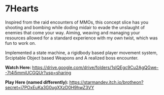 # 7Hearts

Inspired from the raid encounters of MMOs, this concept slice has you shooting and bombing while doding midair to evade the unslaught of enemies that come your way. Aiming, weaving and managing your resources allowed for a standard experience with my own twist, which was fun to work on.

Implemented a state machine, a rigidbody based player movement system, Srciptable Object based Weapons and A realized boss encounter. 

<b> Watch Here: </b> https://drive.google.com/drive/folders/1sIQEgc9Cu2AgQGwe--7t4i5mmiUCGQUr?usp=sharing<br>


<b> Play Here (named differently): </b> https://starmandev.itch.io/brotheon?secret=i7POxEuKa3G0ugXXzD0H9hwZ3VY
